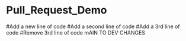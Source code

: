 # Pull_Request_Demo
#Add a new line of code
#Add a second line of code
#Add a 3rd line of code
#Remove 3rd line of code
mAIN TO DEV CHANGES
